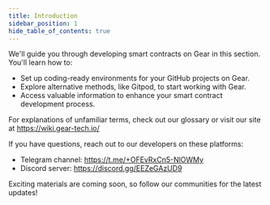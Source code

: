 ```yaml
---
title: Introduction
sidebar_position: 1
hide_table_of_contents: true
---
```


We'll guide you through developing smart contracts on Gear in this section. You'll learn how to:

- Set up coding-ready environments for your GitHub projects on Gear.
- Explore alternative methods, like Gitpod, to start working with Gear.
- Access valuable information to enhance your smart contract development process.

For explanations of unfamiliar terms, check out our glossary or visit our site at <https://wiki.gear-tech.io/>

If you have questions, reach out to our developers on these platforms:

- Telegram channel: <https://t.me/+OFEvRxCn5-NlOWMy>
- Discord server: <https://discord.gg/EEZeGAzUD9>

Exciting materials are coming soon, so follow our communities for the latest updates!
